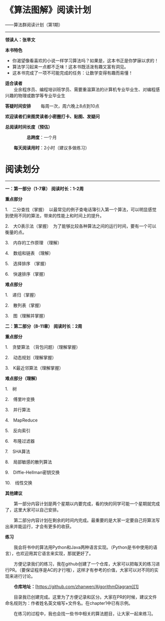 

# 《算法图解》阅读计划
——算法群阅读计划（第1期） 


----------


**领读人：张旱文**

**本书特色**　　

 - 你渴望像看喜欢的小说一样学习算法吗？如果是，这本书正是你梦寐以求的！
 - 算法学习起来一点都不乏味！这本书既活泼有趣又富有洞见。
 - 这本书完成了一项不可能完成的任务：让数学变得有趣而易懂！　　
 　　

**适合读者**  
　　业余程序员、编程培训班学员、需要重温算法的计算机专业毕业生、对编程感兴趣的物理或数学等专业毕业生

**答疑时间安排**
　　每周一次，周六晚上8点到10点

**欢迎读者们来图灵读者小密圈打卡、贴图、发疑问**

**总阅读时间长度（预估）**  

　　　　　**总跨度**：一个月  
	 
　　**每天阅读用时**：2小时（建议多做练习）

# 阅读划分


----------


**一：第一部分（1-7章）**
**阅读时长：1-2周**    

**重点部分**    


1.　二分查找（掌握）　以最常见的例子查电话簿引入第一个算法，可以明显感觉到使用不同的算法，带来的性能上和时间上的提升。  

2.　大O表示法（掌握）　为了能够比较各种算法之间的运行时间，要有一个可以衡量的点。  

3.　内存的工作原理 （理解）  

4.　数组和链表 （理解）  

5.　选择排序 （掌握）  

6.　快速排序（掌握）  


**难点部分**    

1.　递归（掌握）  

2.　散列表（掌握）  

3.　图（理解并掌握）  


**二：第二部分（8-11章）**
**阅读时长：2周**    

**重点部分**    

1.　贪婪算法 （背包问题）（理解掌握）  

2.　动态规划（理解掌握）  

3.　K最近邻算法（理解掌握）
  
  
**难点部分（理解）**    

1.　树  

2.　傅里叶变换   

3.　并行算法  

4.　MapReduce  

5.　反向索引  

6.　布隆过滤器  

7.　SHA算法  

8.　局部敏感的散列算法  

9.　Diffie-Hellman密钥交换  

10.　线性交换
  
**其他建议**    

　　第一部分内容计划是两个星期以内要完成，看的快的同学可能一个星期就完成了，这里大家可以自己安排。  
  
　　第二部分内容计划在剩余的时间内完成。最重要的是大家一定要自己将算法写出来并能运行，才会有更多的收获。
  
  
**练习**  

　　我会将书中的算法用Python和Java两种语言实现。（Python是书中使用的语言），也欢迎用其它语言来实现，那就更好了。　　  
  
　　方便记录我们的练习，我在github创建了一个仓库，大家可以把每天的练习进行PR。（要保证程序是AC的才行哦），这样才有参考的价值，大家可以对不同的实现来进行讨论。  
  
　　**仓库地址：**[https://github.com/zhanwen/AlgorithmDiagram][1]  
  
　　目录我已创建完成。这里为了方便记录和区分。大家在PR的时候，建议文件命名规则为：作者姓名英文缩写+文件名。在chapter1中已有示例。   
  
　　在练习的过程中，我也会找一些书中相关的算法题目，让大家一起来练习。

  [1]: https://github.com/zhanwen/AlgorithmDiagram
